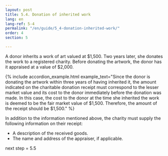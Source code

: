 ```yaml
---
layout: post
title: 5.4. Donation of inherited work
lang: en
lang-ref: 5-4
permalink: "/en/guide/5_4-donation-inherited-work/"
order: 4
section: 5

---
```

A donor inherits a work of art valued at $1,500. Two years later, she donates the work to a registered charity. Before donating the artwork, the donor has it appraised at a value of $2,000.

{% include accordion_example.html
example_text="Since the donor is donating the artwork within three years of having inherited it, the amount indicated on the charitable donation receipt must correspond to the lesser market value and its cost to the donor immediately before the donation was made. In this case, the cost to the donor at the time she inherited the work is deemed to be the fair market value of $1,500. Therefore, the amount of the receipt should be $1,500."
%}

In addition to the information mentioned above, the charity must supply the following information on their receipt:

* A description of the received goods.
* The name and address of the appraiser, if applicable.

next step = 5.5
